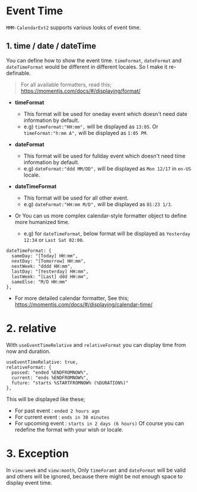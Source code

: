 # Event Time
`MMM-CalendarExt2` supports various looks of event time.

## 1. time / date / dateTime
You can define how to show the event time. `timeFormat`, `dateFormat` and `dateTimeFormat` would be different in different locales. So I make it re-definable.
> For all available formatters, read this; https://momentjs.com/docs/#/displaying/format/

- **timeFormat**
  - This format will be used for oneday event which doesn't need date information by default.
  - e.g) `timeFormat:"HH:mm",` will be displayed as `13:05`. Or `timeFormat:"h:mm A",` will be displayed as `1:05 PM`.
  
- **dateFormat**
  - This format will be used for fullday event which doesn't need time information by default.
  - e.g) `dateFormat:"ddd MM/DD",` will be displayed as `Mon 12/17` in `en-US` locale.
- **dateTimeFormat**
  - This format will be used for all other event.
  - e.g) `dateFormat:"HH:mm M/D",` will be displayed as `01:23 1/3`.

- Or You can us more complex calendar-style formatter object to define more humanized time.
  - e.g) for `dateTimeFormat`, below format will be displayed as `Yesterday 12:34` or `Last Sat 02:00`.
```
dateTimeFormat: {
  sameDay: "[Today] HH:mm",
  nextDay: "[Tomorrow] HH:mm",
  nextWeek: "dddd HH:mm",
  lastDay: "[Yesterday] HH:mm",
  lastWeek: "[Last] ddd HH:mm",
  sameElse: "M/D HH:mm"
},
```
  - For more detailed calendar formatter, See this; https://momentjs.com/docs/#/displaying/calendar-time/

# 2. relative
With `useEventTimeRelative` and `relativeFormat` you can display time from now and duration.
```
useEventTimeRelative: true,
relativeFormat: {
  passed: "ended %ENDFROMNOW%",
  current: "ends %ENDFROMNOW%",
  future: "starts %STARTFROMNOW% (%DURATION%)"
},
```
This will be displayed like these;
  - For past event : `ended 2 hours ago`
  - For current event : `ends in 30 minutes`
  - For upcoming event : `starts in 2 days (6 hours)`
Of course you can redefine the format with your wish or locale.

# 3. Exception
In `view:week` and `view:month`, Only `timeForamt` and `dateFormat` will be valid and others will be ignored, because there might be not enough space to display event time.